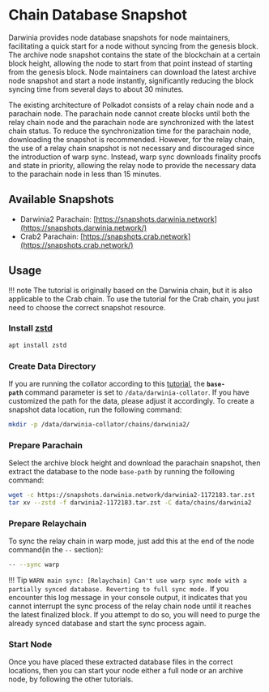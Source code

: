 # Chain Database Snapshot

Darwinia provides node database snapshots for node maintainers, facilitating a quick start for a node without syncing from the genesis block. The archive node snapshot contains the state of the blockchain at a certain block height, allowing the node to start from that point instead of starting from the genesis block. Node maintainers can download the latest archive node snapshot and start a node instantly, significantly reducing the block syncing time from several days to about 30 minutes.

The existing architecture of Polkadot consists of a relay chain node and a parachain node. The parachain node cannot create blocks until both the relay chain node and the parachain node are synchronized with the latest chain status. To reduce the synchronization time for the parachain node, downloading the snapshot is recommended. However, for the relay chain, the use of a relay chain snapshot is not necessary and discouraged since the introduction of warp sync. Instead, warp sync downloads finality proofs and state in priority, allowing the relay node to provide the necessary data to the parachain node in less than 15 minutes.

## Available Snapshots

- Darwinia2 Parachain: [https://snapshots.darwinia.network](https://snapshots.darwinia.network/)
- Crab2 Parachain: [https://snapshots.crab.network](https://snapshots.crab.network/)

## Usage

!!! note
    The tutorial is originally based on the Darwinia chain, but it is also applicable to the Crab chain. To use the tutorial for the Crab chain, you just need to choose the correct snapshot resource.

### Install [zstd](https://github.com/facebook/zstd)

```bash
apt install zstd
```

### Create Data Directory

If you are running the collator according to this [tutorial](https://www.notion.so/Run-Collator-Node-af6bce360d5b49ddacc56e4587510210?pvs=21), the **`base-path`** command parameter is set to `/data/darwinia-collator`. If you have customized the path for the data, please adjust it accordingly. To create a snapshot data location, run the following command:

```bash
mkdir -p /data/darwinia-collator/chains/darwinia2/
```

### Prepare Parachain

Select the archive block height and download the parachain snapshot, then extract the database to the node `base-path` by running the following command:

```bash
wget -c https://snapshots.darwinia.network/darwinia2-1172183.tar.zst
tar xv --zstd -f darwinia2-1172183.tar.zst -C data/chains/darwinia2
```

### Prepare Relaychain

To sync the relay chain in warp mode, just add this at the end of the node command(in the `--` section):

```bash
-- --sync warp
```

!!! Tip
    `WARN main sync: [Relaychain] Can't use warp sync mode with a partially synced database. Reverting to full sync mode.`
    If you encounter this log message in your console output, it indicates that you cannot interrupt the sync process of the relay chain node until it reaches the latest finalized block. If you attempt to do so, you will need to purge the already synced database and start the sync process again.


### Start Node

Once you have placed these extracted database files in the correct locations, then you can start your node either a full node or an archive node, by following the other tutorials.